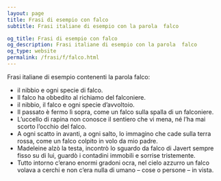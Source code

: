 ```yaml
---
layout: page
title: Frasi di esempio con falco 
subtitle: Frasi italiane di esempio con la parola  falco

og_title: Frasi di esempio con falco 
og_description: Frasi italiane di esempio con la parola  falco
og_type: website
permalink: /frasi/f/falco.html
---
```


Frasi italiane di esempio contenenti la parola falco:


- il nibbio e ogni specie di falco.
- Il falco ha obbedito al richiamo del falconiere.
- il nibbio, il falco e ogni specie d’avvoltoio.
- Il passato è fermo lì sopra, come un falco sulla spalla di un falconiere.
- L’uccello di rapina non conosce il sentiero che vi mena, né l’ha mai scorto l’occhio del falco.
- A ogni scatto in avanti, a ogni salto, lo immagino che cade sulla terra rossa, come un falco colpito in volo da mio padre.
- Madeleine alzò la testa, incontrò lo sguardo da falco di Javert sempre fisso su di lui, guardò i contadini immobili e sorrise tristemente.
- Tutto intorno c’erano enormi gradoni ocra, nel cielo azzurro un falco volava a cerchi e non c’era nulla di umano – cose o persone – in vista.
